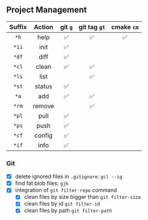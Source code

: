 ## Project Management

| Suffix | Action | git `g` | git tag `gt` | cmake `cm` |
| :----: | :----: | :-----: | :----------: | :--------: |
|  `*h`  |  help  |    ✅    |      ✅       |     ✅      |
| `*ii`  |  init  |    ✅    |              |            |
| `*df`  |  diff  |    ✅    |              |            |
| `*cl`  | clean  |    ✅    |      ✅       |            |
| `*ls`  |  list  |         |      ✅       |            |
| `*st`  | status |    ✅    |              |            |
|  `*a`  |  add   |    ✅    |      ✅       |            |
| `*rm`  | remove |         |      ✅       |            |
| `*pl`  |  pull  |    ✅    |              |            |
| `*ps`  |  push  |    ✅    |              |            |
| `*cf`  | config |    ✅    |              |            |
| `*if`  |  info  |    ✅    |              |            |

### Git

- [x] delete ignored files in `.gitignore`: `gcl --ig`
- [x] find fat blob files: `gjk`
- [x] integration of `git filter-repo` command
  - [x] clean files by size bigger than `git filter-size`
  - [x] clean files by id `git filter-id`
  - [x] clean files by path `git filter-path`
